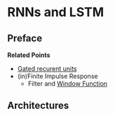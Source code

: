 # RNNs and LSTM #
## Preface ##
**Related Points**
* [Gated recurent units](https://en.wikipedia.org/wiki/Gated_recurrent_unit)
* (in)Finite Impulse Response
  * Filter and [Window Function](https://en.wikipedia.org/wiki/Window_function)
## Architectures ##

